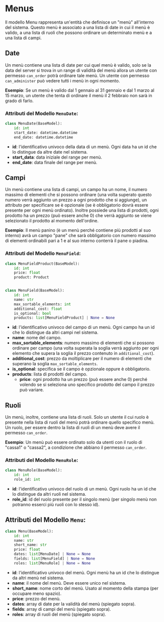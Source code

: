 # Menus

Il modello Menu rappresenta un'entità che definisce un "menù" all'interno del sistema. Questo menù è associato a una 
lista di date in cui il menù è valido, a una lista di ruoli che possono ordinare un determinato menù e a una lista di 
campi.

## Date
Un menù contiene una lista di date per cui quel menù è valido, solo se la data del server si trova in un range
di validità del menù allora un utente con permesso `can_order` potrà ordinare tale menù. Un utente con permesso
`can_administer` può vedere tutti i menù in ogni momento.

**Esempio**: Se un menù è valido dal 1 gennaio al 31 gennaio e dal 1 marzo al 15 marzo, un utente che tenta di
ordinare il menù il 2 febbraio non sarà in grado di farlo.

### Attributi del Modello `MenuDate`:
```python 
class MenuDate(BaseModel):
    id: int
    start_date: datetime.datetime
    end_date: datetime.datetime
```
- **id**: l'identificativo univoco della data di un menù. Ogni data ha un id che lo distingue da altre date nel
  sistema.
- **start_data**: data iniziale del range per menù.
- **end_date**: data finale del range per menù.

## Campi
Un menù contiene una lista di campi, un campo ha un nome, il numero massimo di elementi che si possono ordinare (una 
volta superato questo numero verrà aggiunto un prezzo a ogni prodotto che si aggiunge), un attributo per specificare se 
è opzionale (se è obbligatorio dovrà essere presente per ogni menù ordinato). Inoltre possiede una lista di prodotti, 
ogni prodotto ha un prezzo (può essere anche 0) che verrà aggiunto se viene selezionato il prodotto al momento 
dell'ordine.

**Esempio**: Il menù panino (è un menù perché contiene più prodotti al suo interno) avrà un campo "pane" che sarà 
obbligatorio con numero massimo di elementi ordinabili pari a 1 e al suo interno conterrà il pane o piadina.

### Attributi del Modello `MenuField`:
```python 
class MenuFieldProduct(BaseModel):
    id: int
    price: float
    product: Product


class MenuField(BaseModel):
    id: int
    name: str
    max_sortable_elements: int
    additional_cost: float
    is_optional: bool
    products: list[MenuFieldProduct] | None = None
```
- **id**: l'identificativo univoco del campo di un menù. Ogni campo ha un id che lo distingue da altri campi nel
  sistema.
- **name**: nome del campo.
- **max_sortable_elements**: numero massimo di elementi che si possono ordinare per campo (una volta superata la soglia 
  verrà aggiunto per ogni elemento che supera la soglia il prezzo contenuto in `additional_cost`).
- **additional_cost**: prezzo da moltiplicare per il numero di elementi che superano la soglia `max_sortable_elements`.
- **is_optional**: specifica se il campo è opzionale oppure è obbligatorio.
- **products**: lista di prodotti del campo.
  - **price**: ogni prodotto ha un prezzo (può essere anche 0) perché volendo se si seleziona uno specifico prodotto del
    campo il prezzo può variare.

## Ruoli
Un menù, inoltre, contiene una lista di ruoli. Solo un utente il cui ruolo è presente nella lista di ruoli del menù 
potrà ordinare quello specifico menù. Un ruolo, per essere dentro la lista di ruoli di un menù deve avere il permesso 
`can_order`.

**Esempio**: Un menù può essere ordinato solo da utenti con il ruolo di "cassa1" o "cassa2", a condizione che
abbiano il permesso `can_order`.

### Attributi del Modello `MenuRole`:
```python 
class MenuRole(BaseModel):
    id: int
    role_id: int
```
- **id**: l'identificativo univoco del ruolo di un menù. Ogni ruolo ha un id che lo distingue da altri ruoli nel
  sistema.
- **role_id**: id del ruolo presente per il singolo menù (per singolo menù non potranno esserci più ruoli con lo
  stesso id).

## Attributi del Modello `Menu`:
```python 
class Menu(BaseModel):
    id: int
    name: str
    short_name: str
    price: float
    dates: list[MenuDate] | None = None
    fields: list[MenuField] | None = None
    roles: list[MenuRole] | None = None
```
- **id**: l'identificativo univoco del menù. Ogni menù ha un id che lo distingue da altri menù nel sistema.
- **name**: il nome del menù. Deve essere unico nel sistema.
- **short_name**: nome corto del menù. Usato al momento della stampa (per occupare meno spazio).
- **price**: prezzo del menù.
- **dates**: array di date per la validità del menù (spiegato sopra).
- **fields**: array di campi del menù (spiegato sopra).
- **roles**: array di ruoli del menù (spiegato sopra).